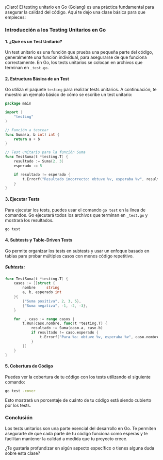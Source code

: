 ¡Claro! El testing unitario en Go (Golang) es una práctica fundamental para asegurar la calidad del código. Aquí te dejo una clase básica para que empieces:

### Introducción a los Testing Unitarios en Go

#### 1. ¿Qué es un Test Unitario?
Un test unitario es una función que prueba una pequeña parte del código, generalmente una función individual, para asegurarse de que funciona correctamente. En Go, los tests unitarios se colocan en archivos que terminan en `_test.go`.

#### 2. Estructura Básica de un Test
Go utiliza el paquete `testing` para realizar tests unitarios. A continuación, te muestro un ejemplo básico de cómo se escribe un test unitario:

```go
package main

import (
    "testing"
)

// Función a testear
func Suma(a, b int) int {
    return a + b
}

// Test unitario para la función Suma
func TestSuma(t *testing.T) {
    resultado := Suma(2, 3)
    esperado := 5

    if resultado != esperado {
        t.Errorf("Resultado incorrecto: obtuve %v, esperaba %v", resultado, esperado)
    }
}
```

#### 3. Ejecutar Tests
Para ejecutar los tests, puedes usar el comando `go test` en la línea de comandos. Go ejecutará todos los archivos que terminan en `_test.go` y mostrará los resultados.

```sh
go test
```

#### 4. Subtests y Table-Driven Tests
Go permite organizar los tests en subtests y usar un enfoque basado en tablas para probar múltiples casos con menos código repetitivo.

##### Subtests:
```go
func TestSuma(t *testing.T) {
    casos := []struct {
        nombre     string
        a, b, esperado int
    }{
        {"Suma positiva", 2, 3, 5},
        {"Suma negativa", -1, -2, -3},
    }

    for _, caso := range casos {
        t.Run(caso.nombre, func(t *testing.T) {
            resultado := Suma(caso.a, caso.b)
            if resultado != caso.esperado {
                t.Errorf("Para %s: obtuve %v, esperaba %v", caso.nombre, resultado, caso.esperado)
            }
        })
    }
}
```

#### 5. Cobertura de Código
Puedes ver la cobertura de tu código con los tests utilizando el siguiente comando:

```sh
go test -cover
```

Esto mostrará un porcentaje de cuánto de tu código está siendo cubierto por los tests.

### Conclusión
Los tests unitarios son una parte esencial del desarrollo en Go. Te permiten asegurarte de que cada parte de tu código funciona como esperas y te facilitan mantener la calidad a medida que tu proyecto crece.

¿Te gustaría profundizar en algún aspecto específico o tienes alguna duda sobre esta clase?
